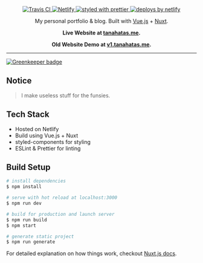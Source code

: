<p align="center">
  <a href="https://travis-ci.com/tanahatas/tanahatas.me">
    <img
      src="https://travis-ci.com/tanahatas/tanahatas.me.svg?branch=master"
      alt="Travis CI"
    />
  </a>
  <a href="https://app.netlify.com/sites/tanahatas/deploys">
    <img
      src="https://api.netlify.com/api/v1/badges/5bca10d4-aaf6-4abe-a2be-9a6f9267fca3/deploy-status"
      alt="Netlify"
    />
  </a>
  <a href="https://github.com/prettier/prettier">
    <img
      src="https://img.shields.io/badge/styled_with-prettier-ff69b4.svg?style=flat-square"
      alt="styled with prettier"
    />
  </a>
  <a href="https://www.netlify.com">
    <img
      src="https://img.shields.io/badge/deploys%20by-netlify-00c7b7.svg?style=flat-square"
      alt="deploys by netlify"
    />
  </a>
</p>

<p align="center">
  My personal portfolio & blog. Built with <a href="https://vuejs.org/">Vue.js</a> + <a href="https://nuxtjs.org/">Nuxt</a>.
</p>

<p align="center">
  <strong>
    Live Website at <a href="https://tanahatas.me">tanahatas.me</a>.
  </strong>
</p>

<p align="center">
  <strong>
    Old Website Demo at <a href="https://v1.tanahatas.me">v1.tanahatas.me</a>.
  </strong>
</p>

---

[![Greenkeeper badge](https://badges.greenkeeper.io/tanahatas/tanahatas.me.svg)](https://greenkeeper.io/)

## Notice

> I make useless stuff for the funsies.

## Tech Stack

- Hosted on Netlify
- Build using Vue.js + Nuxt
- styled-components for styling
- ESLint & Prettier for linting

## Build Setup

``` bash
# install dependencies
$ npm install

# serve with hot reload at localhost:3000
$ npm run dev

# build for production and launch server
$ npm run build
$ npm start

# generate static project
$ npm run generate
```

For detailed explanation on how things work, checkout [Nuxt.js docs](https://nuxtjs.org).

